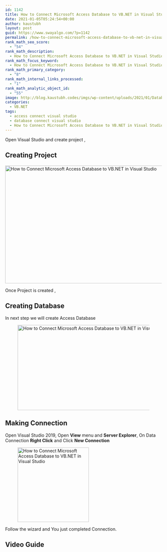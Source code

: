 ```yaml
---
id: 1142
title: How to Connect Microsoft Access Database to VB.NET in Visual Studio?
date: 2021-01-05T05:24:54+00:00
author: kaustubh
layout: post
guid: https://www.swayalgo.com/?p=1142
permalink: /how-to-connect-microsoft-access-database-to-vb-net-in-visual-studio/
rank_math_seo_score:
  - "54"
rank_math_description:
  - How to Connect Microsoft Access Database to VB.NET in Visual Studio?
rank_math_focus_keyword:
  - How to Connect Microsoft Access Database to VB.NET in Visual Studio?
rank_math_primary_category:
  - "8"
rank_math_internal_links_processed:
  - "1"
rank_math_analytic_object_id:
  - "55"
image: http://blog.kaustubh.codes/imgs/wp-content/uploads/2021/01/Database-Connection-1200x675.png
categories:
  - VB.NET
tags:
  - access connect visual studio
  - database connect visual studio
  - How to Connect Microsoft Access Database to VB.NET in Visual Studio
---
```

Open Visual Studio and create project ,

## Creating Project<figure class="wp-block-image size-large">

<img loading="lazy" width="570" height="379" src="http://blog.kaustubh.codes/imgs/wp-content/uploads/2021/01/image-7.png" alt="How to Connect Microsoft Access Database to VB.NET in Visual Studio" class="wp-image-1144" srcset="https://blog.kaustubh.codes/wp-content/uploads/2021/01/image-7.png 570w, https://blog.kaustubh.codes/wp-content/uploads/2021/01/image-7-300x199.png 300w" sizes="(max-width: 570px) 100vw, 570px" /> </figure> 

Once Project is created , 

## Creating Database

In next step we will create Access Database <figure class="wp-block-image size-large">

<img loading="lazy" width="599" height="274" src="http://blog.kaustubh.codes/imgs/wp-content/uploads/2021/01/image-8.png" alt="How to Connect Microsoft Access Database to VB.NET in Visual Studio" class="wp-image-1145" srcset="https://blog.kaustubh.codes/wp-content/uploads/2021/01/image-8.png 599w, https://blog.kaustubh.codes/wp-content/uploads/2021/01/image-8-300x137.png 300w" sizes="(max-width: 599px) 100vw, 599px" /> </figure> 

## Making Connection

Open Visual Studio 2019, Open **View** menu and **Server Explorer**, On Data Connection **Right Click** and Click **New Connection**<figure class="wp-block-image size-large">

<img loading="lazy" width="229" height="240" src="http://blog.kaustubh.codes/imgs/wp-content/uploads/2021/01/image-9.png" alt="How to Connect Microsoft Access Database to VB.NET in Visual Studio" class="wp-image-1146" /> </figure> 

Follow the wizard and You just completed Connection.

## Video Guide<figure class="wp-block-embed is-type-video is-provider-youtube wp-block-embed-youtube wp-embed-aspect-16-9 wp-has-aspect-ratio">

<div class="wp-block-embed__wrapper">
</div></figure>